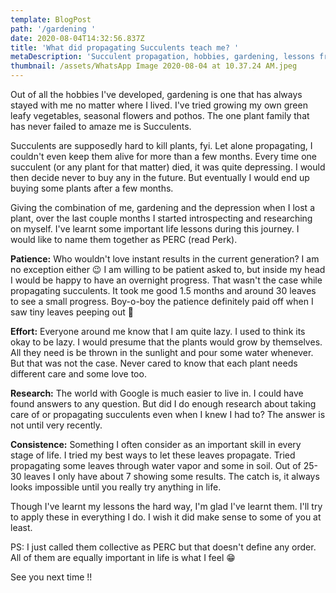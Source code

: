 ```yaml
---
template: BlogPost
path: '/gardening '
date: 2020-08-04T14:32:56.837Z
title: 'What did propagating Succulents teach me? '
metaDescription: 'Succulent propagation, hobbies, gardening, lessons from gardening. '
thumbnail: /assets/WhatsApp Image 2020-08-04 at 10.37.24 AM.jpeg
---
```

Out of all the hobbies I've developed, gardening is one that has always stayed with me no matter where I lived. I've tried growing my own green leafy vegetables, seasonal flowers and pothos. The one plant family that has never failed to amaze me is Succulents. 

Succulents are supposedly hard to kill plants, fyi. Let alone propagating, I couldn't even keep them alive for more than a few months. Every time one succulent (or any plant for that matter) died, it was quite depressing. I would then decide never to buy any in the future. But eventually I would end up buying some plants after a few months. 

Giving the combination of me, gardening and the depression when I lost a plant, over the last couple months I started introspecting and researching on myself. I've learnt some important life lessons during this journey. I would like to name them together as PERC (read Perk). 

**Patience:** Who wouldn't love instant results in the current generation? I am no exception either 😉 I am willing to be patient asked to, but inside my head I would be happy to have an overnight progress. That wasn't the case while propagating succulents. It took me good 1.5 months and around 30 leaves to see a small progress. Boy-o-boy the patience definitely paid off when I saw tiny leaves peeping out 🌵 

**Effort:** Everyone around me know that I am quite lazy. I used to think its okay to be lazy. I would presume that the plants would grow by themselves. All they need is be thrown in the sunlight and pour some water whenever. But that was not the case. Never cared to know that each plant needs different care and some love too.

**Research:** The world with Google is much easier to live in. I could have found answers to any question. But did I do enough research about taking care of or propagating succulents even when I knew I had to? The answer is not until very recently. 

**Consistence:** Something I often consider as an important skill in every stage of life. I tried my best ways to let these leaves propagate. Tried propagating some leaves through water vapor and some in soil. Out of 25-30 leaves I only have about 7 showing some results. The catch is, it always looks impossible until you really try anything in life. 

Though I've learnt my lessons the hard way, I'm glad I've learnt them. I'll try to apply these in everything I do. I wish it did make sense to some of you at least.  

PS: I just called them collective as PERC but that doesn't define any order. All of them are equally important in life is what I feel 😁 

See you next time !!
